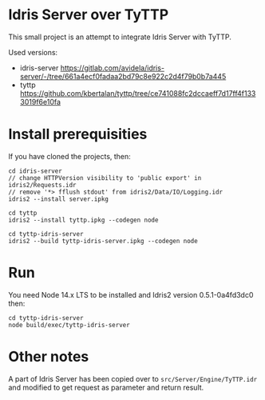 # Idris Server over TyTTP

This small project is an attempt to integrate Idris Server with TyTTP.

Used versions:

- idris-server https://gitlab.com/avidela/idris-server/-/tree/661a4ecf0fadaa2bd79c8e922c2d4f79b0b7a445
- tyttp https://github.com/kbertalan/tyttp/tree/ce741088fc2dccaeff7d17ff4f1333019f6e10fa

# Install prerequisities

If you have cloned the projects, then:

    cd idris-server
    // change HTTPVersion visibility to 'public export' in idris2/Requests.idr
    // remove '*> fflush stdout' from idris2/Data/IO/Logging.idr
    idris2 --install server.ipkg

    cd tyttp
    idris2 --install tyttp.ipkg --codegen node

    cd tyttp-idris-server
    idris2 --build tyttp-idris-server.ipkg --codegen node

# Run

You need Node 14.x LTS to be installed and Idris2 version 0.5.1-0a4fd3dc0 then:

    cd tyttp-idris-server
    node build/exec/tyttp-idris-server

# Other notes

A part of Idris Server has been copied over to `src/Server/Engine/TyTTP.idr` and modified to get request as parameter and return result.

